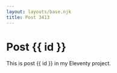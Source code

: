 ```yaml
---
layout: layouts/base.njk
title: Post 3413
---
```


# Post {{ id }}

This is post {{ id }} in my Eleventy project.
